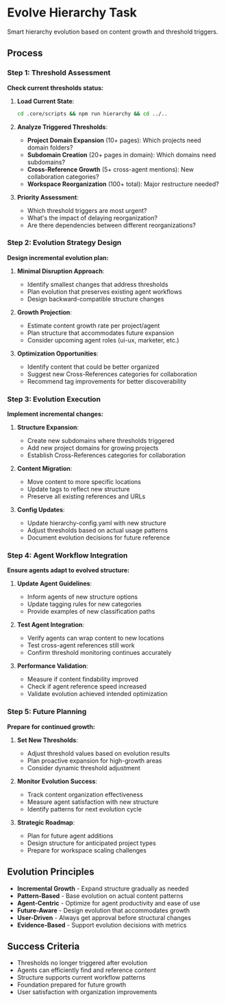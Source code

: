 # Evolve Hierarchy Task

Smart hierarchy evolution based on content growth and threshold triggers.

## Process

### Step 1: Threshold Assessment

**Check current thresholds status:**

1. **Load Current State**:
   ```bash
   cd .core/scripts && npm run hierarchy && cd ../..
   ```

2. **Analyze Triggered Thresholds**:
   - **Project Domain Expansion** (10+ pages): Which projects need domain folders?
   - **Subdomain Creation** (20+ pages in domain): Which domains need subdomains?  
   - **Cross-Reference Growth** (5+ cross-agent mentions): New collaboration categories?
   - **Workspace Reorganization** (100+ total): Major restructure needed?

3. **Priority Assessment**:
   - Which threshold triggers are most urgent?
   - What's the impact of delaying reorganization?
   - Are there dependencies between different reorganizations?

### Step 2: Evolution Strategy Design

**Design incremental evolution plan:**

1. **Minimal Disruption Approach**:
   - Identify smallest changes that address thresholds
   - Plan evolution that preserves existing agent workflows
   - Design backward-compatible structure changes

2. **Growth Projection**:
   - Estimate content growth rate per project/agent
   - Plan structure that accommodates future expansion  
   - Consider upcoming agent roles (ui-ux, marketer, etc.)

3. **Optimization Opportunities**:
   - Identify content that could be better organized
   - Suggest new Cross-References categories for collaboration
   - Recommend tag improvements for better discoverability

### Step 3: Evolution Execution

**Implement incremental changes:**

1. **Structure Expansion**:
   - Create new subdomains where thresholds triggered
   - Add new project domains for growing projects
   - Establish Cross-References categories for collaboration

2. **Content Migration**:
   - Move content to more specific locations
   - Update tags to reflect new structure
   - Preserve all existing references and URLs

3. **Config Updates**:
   - Update hierarchy-config.yaml with new structure
   - Adjust thresholds based on actual usage patterns
   - Document evolution decisions for future reference

### Step 4: Agent Workflow Integration

**Ensure agents adapt to evolved structure:**

1. **Update Agent Guidelines**:
   - Inform agents of new structure options
   - Update tagging rules for new categories
   - Provide examples of new classification paths

2. **Test Agent Integration**:
   - Verify agents can wrap content to new locations
   - Test cross-agent references still work  
   - Confirm threshold monitoring continues accurately

3. **Performance Validation**:
   - Measure if content findability improved
   - Check if agent reference speed increased
   - Validate evolution achieved intended optimization

### Step 5: Future Planning

**Prepare for continued growth:**

1. **Set New Thresholds**:
   - Adjust threshold values based on evolution results
   - Plan proactive expansion for high-growth areas
   - Consider dynamic threshold adjustment

2. **Monitor Evolution Success**:
   - Track content organization effectiveness
   - Measure agent satisfaction with new structure
   - Identify patterns for next evolution cycle

3. **Strategic Roadmap**:
   - Plan for future agent additions
   - Design structure for anticipated project types
   - Prepare for workspace scaling challenges

## Evolution Principles

- **Incremental Growth** - Expand structure gradually as needed
- **Pattern-Based** - Base evolution on actual content patterns
- **Agent-Centric** - Optimize for agent productivity and ease of use
- **Future-Aware** - Design evolution that accommodates growth
- **User-Driven** - Always get approval before structural changes
- **Evidence-Based** - Support evolution decisions with metrics

## Success Criteria

- Thresholds no longer triggered after evolution
- Agents can efficiently find and reference content
- Structure supports current workflow patterns  
- Foundation prepared for future growth
- User satisfaction with organization improvements